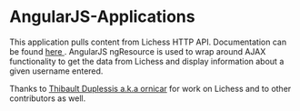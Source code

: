 # AngularJS-Applications

This application pulls content from Lichess HTTP API. Documentation can be found <a href="https://github.com/ornicar/lila"> here </a>. AngularJS ngResource is used to wrap around AJAX functionality to get the data from Lichess and display information about a given username entered.

Thanks to <a href="https://github.com/ornicar/">Thibault Duplessis a.k.a ornicar</a> for work on Lichess and to other contributors as well.
